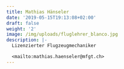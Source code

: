 ```yaml
---
title: Mathias Hänseler
date: '2019-05-15T19:13:08+02:00'
draft: false
weight: '2'
image: /img/uploads/fluglehrer_blanco.jpg
description: |-
  Lizenzierter Flugzeugmechaniker

  <mailto:mathias.haenseler@mfgt.ch>
---
```


